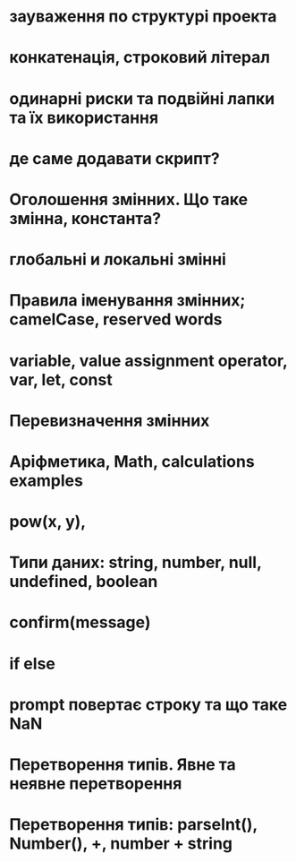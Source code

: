 # зауваження по структурі проекта

# конкатенація, строковий літерал
# одинарні риски та подвійні лапки та їх використання

# де саме додавати скрипт?

# Оголошення змінних. Що таке змінна, константа?
# глобальні и локальні змінні
# Правила іменування змінних; camelCase, reserved  words
# variable, value assignment operator, var, let, const
# Перевизначення змінних

# Аріфметика, Math, calculations examples
# pow(x, y), 

# Типи даних: string, number, null, undefined, boolean 
# confirm(message)
# if else
# prompt повертає строку та що таке NaN
# Перетворення типів. Явне та неявне перетворення
# Перетворення типів: parseInt(), Number(), +, number + string
